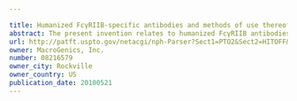 ```yaml
---

title: Humanized FcγRIIB-specific antibodies and methods of use thereof
abstract: The present invention relates to humanized FcγRIIB antibodies, fragments, and variants thereof that bind human FcγRIIB with a greater affinity than said antibody binds FcγRIIA. The invention encompasses the use of the humanized antibodies of the invention for the treatment of any disease related to loss of balance of Fc receptor mediated signaling, such as cancer, autoimmune and inflammatory disease. The invention provides methods of enhancing the therapeutic effect of therapeutic antibodies by administering the humanized antibodies of the invention to enhance the effector function of the therapeutic antibodies. The invention also provides methods of enhancing the efficacy of a vaccine composition by administering the humanized antibodies of the invention. The invention encompasses methods for treating an autoimmune disease and methods for elimination of cancer cells that express FcγRIIB.
url: http://patft.uspto.gov/netacgi/nph-Parser?Sect1=PTO2&Sect2=HITOFF&p=1&u=%2Fnetahtml%2FPTO%2Fsearch-adv.htm&r=1&f=G&l=50&d=PALL&S1=08216579&OS=08216579&RS=08216579
owner: MacroGenics, Inc.
number: 08216579
owner_city: Rockville
owner_country: US
publication_date: 20100521
---
```

